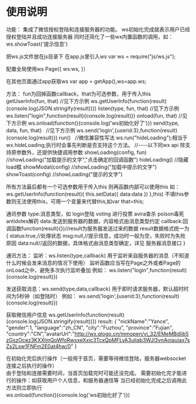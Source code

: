 # 使用说明
功能：
集成了微信授权登陆和连接服务器的功能。
ws初始化完成就表示用户已经授权登陆并且成功连接服务器
同时还简化了一些wx内置函数的调用，如：ws.showToast('提示信息')

把ws.js文件放在js目录下
在app.js里引入ws
var ws = require("js/ws.js");

配置全局使用ws
Page({
    ws:ws,
}）

在其他页面通过app获取ws
var app = getApp(),ws=app.ws;

方法：
fun为回掉函数callback，that为可选参数，用于传入this
getUserInfo(fun, that)    //见下方示例 ws.getUserInfo(function(result){console.log(JSON.stringify(result))})
listen(type, fun, that)    //见下方示例 ws.listen("login",function(result){console.log(result)})
onload(fun, that)    //见下方示例 ws.onload(function(){console.log('ws初始化好了')})
send(type, data, fun, that)    //见下方示例 ws.send('login',{userid:3},function(result){console.log(result)})
run()    //微信兼容性写法 ws.run("hideLoading");相当于wx.hideLoading;执行时会事先判断是否支持这个方法。
//----以下同wx api 除支持原参数外，还提供快捷调用参数
showLoading(config, fun)    //showLoading("加载提示的文字","点击确定的回调函数")
hideLoading()    //隐藏load框
showModal(config)    //showLoading("加载中提示的文字")
showToast(config)    //showLoading("提示的文字")


所有方法最后都有一个可选参数用于传入this
则再函数内部可以使用this
如：ws.getUserInfo(function(result){
    this.setData({
        data:data
    })
},this)
不填this参数则无法使用this，可用一个变量来代替this,如var that=this;

通讯参数
type:消息类型，如 login登陆 voting 进行投票 avira查杀 poison毒死 antidotes解药
data:发送到服务器的数据，内容格式由消息类型约定
callback:回调函数function(result){})//result为服务器发送过来的数据
            result数据格式统一为
            {
                status:true,//处理状态
                msg:null,//提示信息，成功时一般为空，失败时为失败原因
                data:null//返回的数据，具体格式由消息类型确定，详见 服务器消息接口
            }

通讯方法：
监听：ws.listen(type,callback)
        用于监听来自服务器的消息（不知道什么时候会发来消息的情况下使用）
        监听函数应当写在Page之外或者Page的onLoad之中，避免多次执行监听叠加
        例如：
            ws.listen("login",function(result){console.log(result)})

发送获取消息：ws.send(type,data,callback)
        用于即时请求服务器，默认超时时间为5秒钟（如登陆时）
        例如：
            ws.send('login',{userid:3},function(result){console.log(result)})

获取微信用户信息
ws.getUserInfo(function(result){console.log(JSON.stringify(result))})
result:
    {
        "nickName":"Yance",
        "gender":1,
        "language":"zh_CN",
        "city":"Fuzhou",
        "province":"Fujian",
        "country":"CN","avatarUrl":"http://wx.qlogo.cn/mmopen/vi_32/EMeMBdIib5zGszOcez3KXXlmQoWfoRwxxeXxic3TcxQpMFLyA3uliab3WJl3vnAoiauiax7sZs2Lsw1FNFm2E0at4hw/0"
    }

在初始化完后执行操作（一般用于首页，需要等待微信登陆，服务器websocket连接之后执行的操作）  
由于登陆和连接需要时间，当首页加载完时可能还没完成。
需要初始化完才能进行的操作：如获取用户个人信息，和服务器通信等
当已经初始化完成之后调用此方法则立即执行  
ws.onload(function(){console.log('ws初始化好了')})


